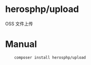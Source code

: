 # herosphp/upload

OSS 文件上传

# Manual
```shell
    composer install herosphp/upload
```

```shell

```

